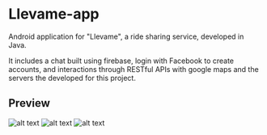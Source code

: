 # Llevame-app

Android application for "Llevame", a ride sharing service, developed in Java.

It includes a chat built using firebase, login with Facebook to create accounts, and interactions through RESTful APIs with google maps and the servers the developed for this project.

## Preview

![alt text](https://i.imgur.com/50kpgpJ.png)
![alt text](https://i.imgur.com/vKdXW9z.png)
![alt text](https://i.imgur.com/hbXmOBV.png)

